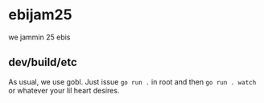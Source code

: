 # ebijam25
we jammin 25 ebis

## dev/build/etc

As usual, we use gobl. Just issue `go run .` in root and then `go run . watch` or whatever your lil heart desires.